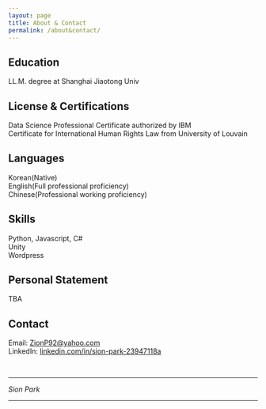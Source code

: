 ```yaml
---
layout: page
title: About & Contact
permalink: /about&contact/
---
```


## Education

LL.M. degree at Shanghai Jiaotong Univ

## License & Certifications 

Data Science Professional Certificate authorized by IBM <br />
Certificate for International Human Rights Law from University of Louvain

## Languages

Korean(Native) <br />
English(Full professional proficiency) <br />
Chinese(Professional working proficiency) <br />

## Skills

Python, Javascript, C# <br />
Unity <br />
Wordpress <br />

## Personal Statement

TBA

## Contact

Email: ZionP92@yahoo.com <br />
LinkedIn: [linkedin.com/in/sion-park-23947118a](https://www.linkedin.com/in/sion-park-23947118a?lipi=urn%3Ali%3Apage%3Ad_flagship3_profile_view_base_contact_details%3BfK5yvt4WTbuhEqDtRUXI0w%3D%3D)

<br />

---

*Sion Park*

---